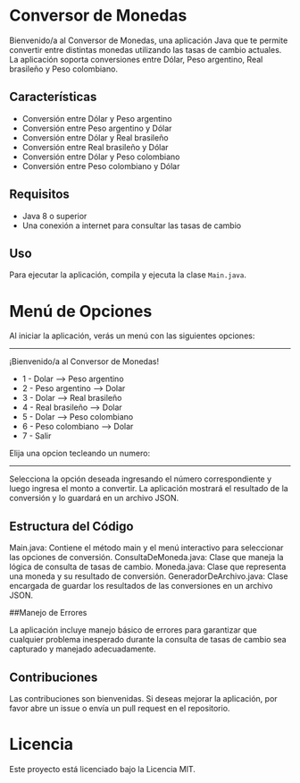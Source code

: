 # Conversor de Monedas

Bienvenido/a al Conversor de Monedas, una aplicación Java que te permite convertir entre distintas monedas utilizando las tasas de cambio actuales. La aplicación soporta conversiones entre Dólar, Peso argentino, Real brasileño y Peso colombiano. 

## Características

- Conversión entre Dólar y Peso argentino
- Conversión entre Peso argentino y Dólar
- Conversión entre Dólar y Real brasileño
- Conversión entre Real brasileño y Dólar
- Conversión entre Dólar y Peso colombiano
- Conversión entre Peso colombiano y Dólar

## Requisitos

- Java 8 o superior
- Una conexión a internet para consultar las tasas de cambio

## Uso

Para ejecutar la aplicación, compila y ejecuta la clase `Main.java`. 

# Menú de Opciones

Al iniciar la aplicación, verás un menú con las siguientes opciones:

*****************************************
¡Bienvenido/a al Conversor de Monedas!

- 1 - Dolar --> Peso argentino
- 2 - Peso argentino --> Dolar
- 3 - Dolar --> Real brasileño
- 4 - Real brasileño --> Dolar
- 5 - Dolar --> Peso colombiano
- 6 - Peso colombiano --> Dolar
- 7 - Salir

Elija una opcion tecleando un numero: 
*****************************************

Selecciona la opción deseada ingresando el número correspondiente y luego ingresa el monto a convertir. La aplicación mostrará el resultado de la conversión y lo guardará en un archivo JSON.

## Estructura del Código

Main.java: Contiene el método main y el menú interactivo para seleccionar las opciones de conversión.
ConsultaDeMoneda.java: Clase que maneja la lógica de consulta de tasas de cambio.
Moneda.java: Clase que representa una moneda y su resultado de conversión.
GeneradorDeArchivo.java: Clase encargada de guardar los resultados de las conversiones en un archivo JSON.

##Manejo de Errores

La aplicación incluye manejo básico de errores para garantizar que cualquier problema inesperado durante la consulta de tasas de cambio sea capturado y manejado adecuadamente.


## Contribuciones

Las contribuciones son bienvenidas. Si deseas mejorar la aplicación, por favor abre un issue o envía un pull request en el repositorio.

# Licencia

Este proyecto está licenciado bajo la Licencia MIT.

```sh
